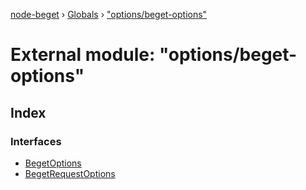 [node-beget](../README.md) › [Globals](../globals.md) › ["options/beget-options"](_options_beget_options_.md)

# External module: "options/beget-options"

## Index

### Interfaces

* [BegetOptions](../interfaces/_options_beget_options_.begetoptions.md)
* [BegetRequestOptions](../interfaces/_options_beget_options_.begetrequestoptions.md)
